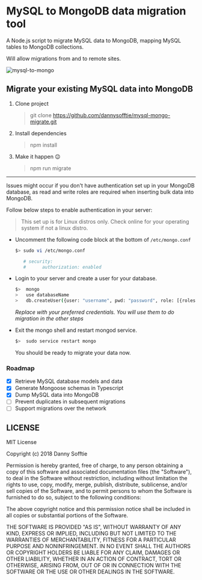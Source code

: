 # MySQL to MongoDB data migration tool

A Node.js script to migrate MySQL data to MongoDB, mapping MySQL tables to MongoDB collections.

Will allow migrations from and to remote sites.

![mysql-to-mongo](https://user-images.githubusercontent.com/17042186/50631158-694f8780-0f54-11e9-89b4-465fc98eb2dd.gif)

## Migrate your existing MySQL data into MongoDB

1. Clone project
    > git clone https://github.com/dannysofftie/mysql-mongo-migrate.git
2. Install dependencies
    > npm install
3. Make it happen :wink:
    > npm run migrate

---

Issues might occur if you don't have authentication set up in your MongoDB database, as read and write roles are required when inserting bulk data into MongoDB.

Follow below steps to enable authentication in your server:

> This set up is for Linux distros only. Check online for your operating system if not a linux distro.

-   Uncomment the following code block at the bottom of `/etc/mongo.conf`

    ```bash
    $> sudo vi /etc/mongo.conf

       # security:
       #      authorization: enabled
    ```

-   Login to your server and create a user for your database.

    ```bash
    $>  mongo
    >   use databaseName
    >   db.createUser({user: "username", pwd: "password", role: [{roles: "readWrite", db: "databaseName"}]})

    ```

    _Replace with your preferred credentials. You will use them to do migration in the other steps_

-   Exit the mongo shell and restart mongod service.

    ```bash
    $>  sudo service restart mongo
    ```

    You should be ready to migrate your data now.

### Roadmap

-   [x] Retrieve MySQL database models and data
-   [x] Generate Mongoose schemas in Typescript
-   [x] Dump MySQL data into MongoDB
-   [ ] Prevent duplicates in subsequent migrations
-   [ ] Support migrations over the network

## LICENSE

MIT License

Copyright (c) 2018 Danny Sofftie

Permission is hereby granted, free of charge, to any person obtaining a copy
of this software and associated documentation files (the "Software"), to deal
in the Software without restriction, including without limitation the rights
to use, copy, modify, merge, publish, distribute, sublicense, and/or sell
copies of the Software, and to permit persons to whom the Software is
furnished to do so, subject to the following conditions:

The above copyright notice and this permission notice shall be included in all
copies or substantial portions of the Software.

THE SOFTWARE IS PROVIDED "AS IS", WITHOUT WARRANTY OF ANY KIND, EXPRESS OR
IMPLIED, INCLUDING BUT NOT LIMITED TO THE WARRANTIES OF MERCHANTABILITY,
FITNESS FOR A PARTICULAR PURPOSE AND NONINFRINGEMENT. IN NO EVENT SHALL THE
AUTHORS OR COPYRIGHT HOLDERS BE LIABLE FOR ANY CLAIM, DAMAGES OR OTHER
LIABILITY, WHETHER IN AN ACTION OF CONTRACT, TORT OR OTHERWISE, ARISING FROM,
OUT OF OR IN CONNECTION WITH THE SOFTWARE OR THE USE OR OTHER DEALINGS IN THE
SOFTWARE.
